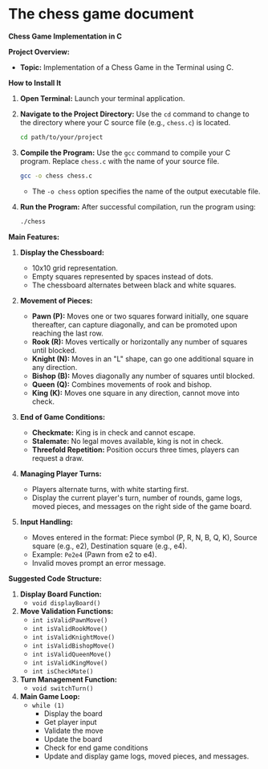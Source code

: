 # The chess game document

**Chess Game Implementation in C**

**Project Overview:**
- **Topic:** Implementation of a Chess Game in the Terminal using C.

**How to Install It**

1. **Open Terminal:** Launch your terminal application.

2. **Navigate to the Project Directory:** Use the `cd` command to change to the directory where your C source file (e.g., `chess.c`) is located.
   ```bash
   cd path/to/your/project
   ```

3. **Compile the Program:** Use the `gcc` command to compile your C program. Replace `chess.c` with the name of your source file.
   ```bash
   gcc -o chess chess.c
   ```
   - The `-o chess` option specifies the name of the output executable file.

4. **Run the Program:** After successful compilation, run the program using:
   ```bash
   ./chess
   ```

**Main Features:**

1. **Display the Chessboard:**
   - 10x10 grid representation.
   - Empty squares represented by spaces instead of dots.
   - The chessboard alternates between black and white squares.

2. **Movement of Pieces:**
   - **Pawn (P):** Moves one or two squares forward initially, one square thereafter, can capture diagonally, and can be promoted upon reaching the last row.
   - **Rook (R):** Moves vertically or horizontally any number of squares until blocked.
   - **Knight (N):** Moves in an "L" shape, can go one additional square in any direction.
   - **Bishop (B):** Moves diagonally any number of squares until blocked.
   - **Queen (Q):** Combines movements of rook and bishop.
   - **King (K):** Moves one square in any direction, cannot move into check.

3. **End of Game Conditions:**
   - **Checkmate:** King is in check and cannot escape.
   - **Stalemate:** No legal moves available, king is not in check.
   - **Threefold Repetition:** Position occurs three times, players can request a draw.

4. **Managing Player Turns:**
   - Players alternate turns, with white starting first.
   - Display the current player's turn, number of rounds, game logs, moved pieces, and messages on the right side of the game board.

5. **Input Handling:**
   - Moves entered in the format: Piece symbol (P, R, N, B, Q, K), Source square (e.g., e2), Destination square (e.g., e4).
   - Example: `Pe2e4` (Pawn from e2 to e4).
   - Invalid moves prompt an error message.

**Suggested Code Structure:**
1. **Display Board Function:**
   - `void displayBoard()`
2. **Move Validation Functions:**
   - `int isValidPawnMove()`
   - `int isValidRookMove()`
   - `int isValidKnightMove()`
   - `int isValidBishopMove()`
   - `int isValidQueenMove()`
   - `int isValidKingMove()`
   - `int isCheckMate()`
3. **Turn Management Function:**
   - `void switchTurn()`
4. **Main Game Loop:**
   - `while (1)`
     - Display the board
     - Get player input
     - Validate the move
     - Update the board
     - Check for end game conditions
     - Update and display game logs, moved pieces, and messages.
